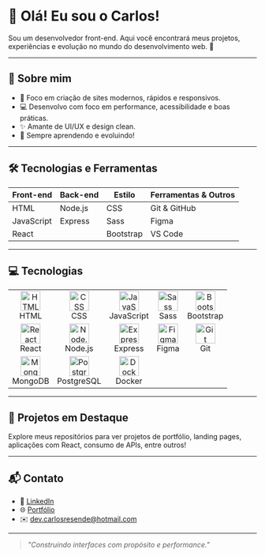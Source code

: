 # 👋 Olá! Eu sou o Carlos!

Sou um desenvolvedor front-end. Aqui você encontrará meus projetos, experiências e evolução no mundo do desenvolvimento web. 🚀

---

## 🧠 Sobre mim

- 🎯 Foco em criação de sites modernos, rápidos e responsivos.
- 💻 Desenvolvo com foco em performance, acessibilidade e boas práticas.
- ✨ Amante de UI/UX e design clean.
- 📍 Sempre aprendendo e evoluindo!

---

## 🛠️ Tecnologias e Ferramentas

| Front-end     | Back-end    | Estilo       | Ferramentas & Outros |
|---------------|-------------|--------------|-----------------------|
| HTML          | Node.js     | CSS          | Git & GitHub          |
| JavaScript    | Express     | Sass         | Figma                 |
| React         |             | Bootstrap    | VS Code               |

---
<h2> 💻 Tecnologias</h2>

<table>
  <tr>
    <td align="center">
      <img src="https://cdn.jsdelivr.net/gh/devicons/devicon/icons/html5/html5-original.svg" width="40" alt="HTML" />
      <br />HTML
    </td>
    <td align="center">
      <img src="https://cdn.jsdelivr.net/gh/devicons/devicon/icons/css3/css3-original.svg" width="40" alt="CSS" />
      <br />CSS
    </td>
    <td align="center">
      <img src="https://cdn.jsdelivr.net/gh/devicons/devicon/icons/javascript/javascript-original.svg" width="40" alt="JavaScript" />
      <br />JavaScript
    </td>
    <td align="center">
      <img src="https://cdn.jsdelivr.net/gh/devicons/devicon/icons/sass/sass-original.svg" width="40" alt="Sass" />
      <br />Sass
    </td>
    <td align="center">
      <img src="https://cdn.jsdelivr.net/gh/devicons/devicon/icons/bootstrap/bootstrap-original.svg" width="40" alt="Bootstrap" />
      <br />Bootstrap
    </td>
  </tr>
  <tr>
    <td align="center">
      <img src="https://cdn.jsdelivr.net/gh/devicons/devicon/icons/react/react-original.svg" width="40" alt="React" />
      <br />React
    </td>
    <td align="center">
      <img src="https://cdn.jsdelivr.net/gh/devicons/devicon/icons/nodejs/nodejs-original.svg" width="40" alt="Node.js" />
      <br />Node.js
    </td>
    <td align="center">
      <img src="https://cdn.jsdelivr.net/gh/devicons/devicon/icons/express/express-original.svg" width="40" alt="Express" />
      <br />Express
    </td>
    <td align="center">
      <img src="https://cdn.jsdelivr.net/gh/devicons/devicon/icons/figma/figma-original.svg" width="40" alt="Figma" />
      <br />Figma
    </td>
    <td align="center">
      <img src="https://cdn.jsdelivr.net/gh/devicons/devicon/icons/git/git-original.svg" width="40" alt="Git" />
      <br />Git
    </td>
  </tr>
  <tr>
    <td align="center">
      <img src="https://cdn.jsdelivr.net/gh/devicons/devicon/icons/mongodb/mongodb-original.svg" width="40" alt="MongoDB" />
      <br />MongoDB
    </td>
    <td align="center">
      <img src="https://cdn.jsdelivr.net/gh/devicons/devicon/icons/postgresql/postgresql-original.svg" width="40" alt="PostgreSQL" />
      <br />PostgreSQL
    </td>
    <td align="center">
      <img src="https://cdn.jsdelivr.net/gh/devicons/devicon/icons/docker/docker-original.svg" width="40" alt="Docker" />
      <br />Docker
    </td>
  </tr>
</table>

---

## 📁 Projetos em Destaque

Explore meus repositórios para ver projetos de portfólio, landing pages, aplicações com React, consumo de APIs, entre outros!

---

## 📬 Contato

- 💼 [LinkedIn]([https://linkedin.com/in/seu-perfil](https://www.linkedin.com/in/carlos-paula2001/))
- 🌐 [Portfólio](https://carlosresende.com)
- ✉️ dev.carlosresende@hotmail.com

---

> *"Construindo interfaces com propósito e performance."*

